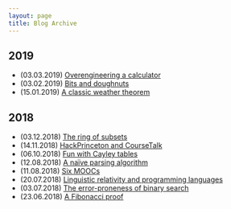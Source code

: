 ```yaml
---
layout: page
title: Blog Archive
---
```

## 2019
- (03.03.2019) [Overengineering a calculator](https://marcelgoh.github.io/2019/03/03/overengineering-calculator.html)
- (03.02.2019) [Bits and doughnuts](https://marcelgoh.github.io/2019/02/03/bits-and-doughnuts.html)
- (15.01.2019) [A classic weather theorem](https://marcelgoh.github.io/2019/01/15/weather-theorem.html)

## 2018
- (03.12.2018) [The ring of subsets](https://marcelgoh.github.io/2018/12/03/subset-ring.html)
- (14.11.2018) [HackPrinceton and CourseTalk](https://marcelgoh.github.io/2018/11/14/coursetalk.html)
- (06.10.2018) [Fun with Cayley tables](https://marcelgoh.github.io/2018/10/06/cayley-tables.html)
- (12.08.2018) [A naïve parsing algorithm](https://marcelgoh.github.io/2018/08/12/naive-parser.html)
- (11.08.2018) [Six MOOCs](https://marcelgoh.github.io/2018/08/11/six-moocs.html)
- (20.07.2018) [Linguistic relativity and programming languages](https://marcelgoh.github.io/2018/07/20/linguistic-relativity.html)
- (03.07.2018) [The error-proneness of binary search](https://marcelgoh.github.io/2018/07/03/binary-search.html)
- (23.06.2018) [A Fibonacci proof](https://marcelgoh.github.io/2018/06/23/fibonacci.html)